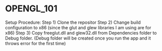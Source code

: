 # OPENGL_101
Setup Procedure:
Step 1) Clone the repositor
Step 2) Change build configuration to x86 (since the glut and glew libraries I am using are for x86)
Step 3) Copy freeglut.dll and glew32.dll from Dependencies folder to Debug folder. (Debug folder will be created once you run the app and it throws error for the first time)
